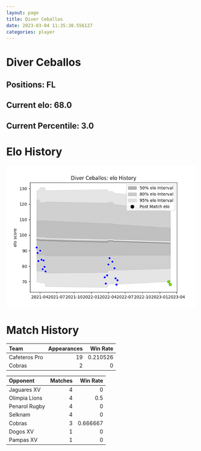 ```yaml
---  
layout: page  
title: Diver Ceballos  
date: 2023-03-04 11:35:38.556127  
categories: player  
---
```

# Diver Ceballos

## Positions: FL

## Current elo: 68.0

## Current Percentile: 3.0

# Elo History


![elo history](history_DiverCeballos.png)
# Match History


| Team          |   Appearances |   Win Rate |
|:--------------|--------------:|-----------:|
| Cafeteros Pro |            19 |   0.210526 |
| Cobras        |             2 |   0        |

| Opponent      |   Matches |   Win Rate |
|:--------------|----------:|-----------:|
| Jaguares XV   |         4 |   0        |
| Olimpia Lions |         4 |   0.5      |
| Penarol Rugby |         4 |   0        |
| Selknam       |         4 |   0        |
| Cobras        |         3 |   0.666667 |
| Dogos XV      |         1 |   0        |
| Pampas XV     |         1 |   0        |